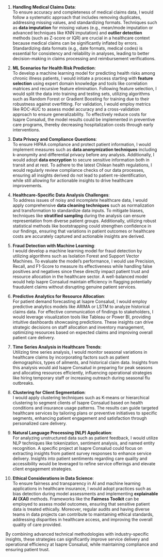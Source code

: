 1. **Handling Medical Claims Data**:  
To ensure accuracy and completeness of medical claims data, I would follow a systematic approach that includes removing duplicates, addressing missing values, and standardizing formats. Techniques such as **data imputation** for missing values (e.g., mean/mode imputation or advanced techniques like KNN imputation) and **outlier detection** methods (such as Z-score or IQR) are crucial in a healthcare context because medical claims can be significantly inflated by errors. Standardizing data formats (e.g., date formats, medical codes) is essential for consistency and reliability in analyses, leading to better decision-making in claims processing and reimbursement verifications.

2. **ML Scenarios for Health Risk Prediction**:  
To develop a machine learning model for predicting health risks among chronic illness patients, I would initiate a process starting with **feature selection** using expert domain knowledge and tools like correlation matrices and recursive feature elimination. Following feature selection, I would split the data into training and testing sets, utilizing algorithms such as Random Forest or Gradient Boosting for training due to their robustness against overfitting. For validation, I would employ metrics like ROC-AUC to assess model accuracy and a cross-validation approach to ensure generalizability. To effectively reduce costs for Isapre Consalud, the model results could be implemented in preventive care programs, thereby decreasing hospitalization costs through early interventions.

3. **Data Privacy and Compliance Questions**:  
To ensure HIPAA compliance and protect patient information, I would implement measures such as **data anonymization techniques** including k-anonymity and differential privacy before any analysis. Additionally, I would adopt **data encryption** to secure sensitive information both in transit and at rest. To adhere to the latest Chilean health regulations, I would regularly review compliance checks of our data processes, ensuring all insights derived do not lead to patient re-identification, while still allowing for actionable insights to drive healthcare improvements.

4. **Healthcare-Specific Data Analysis Challenges**:  
To address issues of noisy and incomplete healthcare data, I would apply comprehensive **data cleaning techniques** such as normalization and transformation to standardize data inputs. To mitigate biases, techniques like **stratified sampling** during the analysis can ensure representation from diverse patient groups. Additionally, utilizing robust statistical methods like bootstrapping could strengthen confidence in our findings, ensuring that variations in patient outcomes or healthcare costs are accurately captured and actionable insights are derived.

5. **Fraud Detection with Machine Learning**:  
I would develop a machine learning model for fraud detection by utilizing algorithms such as Isolation Forest and Support Vector Machines. To evaluate the model’s performance, I would use Precision, Recall, and F1-Score to measure its effectiveness while handling false positives and negatives since these directly impact patient trust and resource allocation in the healthcare sector. A well-balanced model would help Isapre Consalud maintain efficiency in flagging potentially fraudulent claims without disrupting genuine patient services.

6. **Predictive Analytics for Resource Allocation**:  
For patient demand forecasting at Isapre Consalud, I would employ predictive analytics models like ARIMA or LSTM to analyze historical claims data. For effective communication of findings to stakeholders, I would leverage visualization tools like Tableau or Power BI, providing intuitive dashboards showcasing predictions. These insights can drive strategic decisions on staff allocation and inventory management, optimizing resources based on expected claims and improving overall patient care delivery.

7. **Time Series Analysis in Healthcare Trends**:  
Utilizing time series analysis, I would monitor seasonal variations in healthcare claims by incorporating factors such as patient demographics, types of ailments, and historical claim data. Insights from this analysis would aid Isapre Consalud in preparing for peak seasons and allocating resources efficiently, influencing operational strategies like hiring temporary staff or increasing outreach during seasonal flu outbreaks.

8. **Clustering for Client Segmentation**:  
I would apply clustering techniques such as K-means or hierarchical clustering to segment clients of Isapre Consalud based on health conditions and insurance usage patterns. The results can guide targeted healthcare services by tailoring plans or preventive initiatives to specific segments, enhancing patient engagement and satisfaction through personalized care delivery.

9. **Natural Language Processing (NLP) Application**:  
For analyzing unstructured data such as patient feedback, I would utilize NLP techniques like tokenization, sentiment analysis, and named entity recognition. A specific project at Isapre Consalud could focus on extracting insights from patient survey responses to enhance service delivery. Insights into patient sentiments regarding care quality and accessibility would be leveraged to refine service offerings and elevate client engagement strategies.

10. **Ethical Considerations in Data Science**:  
To ensure fairness and transparency in AI and machine learning applications in healthcare insurance, I would adopt practices such as bias detection during model assessments and implementing **explainable AI (XAI)** methods. Frameworks like the **Fairness Toolkit** can be employed to assess model outcomes, ensuring that sensitive patient data is treated ethically. Moreover, regular audits and having diverse teams in data projects can contribute to maintaining ethical standards, addressing disparities in healthcare access, and improving the overall quality of care provided.

By combining advanced technical methodologies with industry-specific insights, these strategies can significantly improve service delivery and operational efficiency at Isapre Consalud, while maintaining compliance and ensuring patient trust.